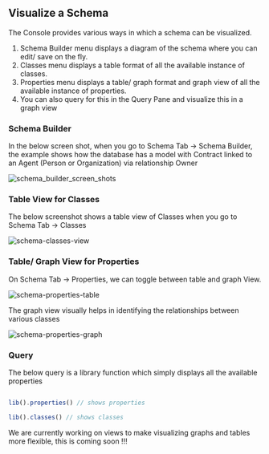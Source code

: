 
## Visualize a Schema

The Console provides various ways in which a schema can be visualized.

1. Schema Builder menu displays a diagram of the schema where you can edit/ save on the fly.
2. Classes menu displays a table format of all the available instance of classes.  
3. Properties menu displays a table/ graph format and graph view of all the available instance of properties.
4. You can also query for this in the Query Pane and visualize this in a graph view

### Schema Builder
In the below screen shot, when you go to Schema Tab -> Schema Builder, the example shows how the database has a model with Contract linked to an Agent (Person or Organization)
via relationship Owner

![schema_builder_screen_shots](https://assets.terminusdb.com/docs/schema_builder_screen_shots.JPG)


### Table View for Classes

The below screenshot shows a table view of Classes when you go to Schema Tab -> Classes

![schema-classes-view](https://assets.terminusdb.com/docs/schema-classes-view.PNG)

### Table/ Graph View for Properties

On Schema Tab -> Properties, we can toggle between table and graph View.

![schema-properties-table](https://assets.terminusdb.com/docs/schema-properties-table.PNG)

The graph view visually helps in identifying the relationships between various classes

![schema-properties-graph](https://assets.terminusdb.com/docs/schema-properties-graph.PNG)


### Query

The below query is a library function which simply displays all the available properties

```javascript

lib().properties() // shows properties

lib().classes() // shows classes

```

We are currently working on views to make visualizing graphs and tables more flexible, this is coming soon !!!
